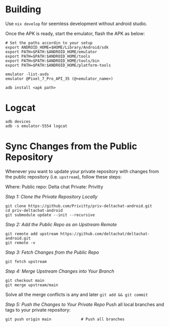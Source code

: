 # Building
Use `nix develop` for seemless development without android studio.

Once the APK is ready, start the emulator, flash the APK as below:

```
# Set the paths accordin to your setup
export ANDROID_HOME=$HOME/Library/Android/sdk
export PATH=$PATH:$ANDROID_HOME/emulator
export PATH=$PATH:$ANDROID_HOME/tools
export PATH=$PATH:$ANDROID_HOME/tools/bin
export PATH=$PATH:$ANDROID_HOME/platform-tools

emulator -list-avds
emulator @Pixel_7_Pro_API_35 (@<emulator_name>)

adb install <apk path>
```

# Logcat

```
adb devices
adb -s emulator-5554 logcat
```

# Sync Changes from the Public Repository
Whenever you want to update your private repository with changes from the public repository (i.e. `upstream`), follow these steps:

Where: 
Public repo: Delta chat
Private: Privitty

*Step 1: Clone the Private Repository Locally*
```
git clone https://github.com/Privitty/priv-deltachat-android.git
cd priv-deltachat-android
git submodule update --init --recursive
```

*Step 2: Add the Public Repo as an Upstream Remote*

```
git remote add upstream https://github.com/deltachat/deltachat-android.git
git remote -v
```

*Step 3: Fetch Changes from the Public Repo*
```
git fetch upstream
```

*Step 4: Merge Upstream Changes into Your Branch*

```
git checkout main
git merge upstream/main
```
Solve all the merge conflicts is any and later `git add && git commit`

*Step 5: Push the Changes to Your Private Repo*
Push all local branches and tags to your private repository:

```
git push origin main             # Push all branches
```
